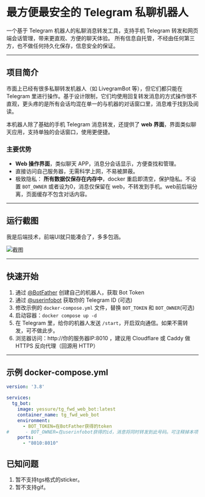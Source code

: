 # 最方便最安全的 Telegram 私聊机器人

一个基于 Telegram 机器人的私聊消息转发工具，支持手机 Telegram 转发和网页端会话管理，带来更直观、方便的聊天体验。
所有信息自托管，不经由任何第三方，也不做任何持久化保存，信息安全的保证。

---

## 项目简介

市面上已经有很多私聊转发机器人（如 LivegramBot 等），但它们都只能在 Telegram 里进行操作。基于设计限制，它们均使用回复转发消息的方式操作很不直观，更头疼的是所有会话均混在单一的与机器的对话窗口里，消息难于找到及阅读。

本机器人除了基础的手机 Telegram 消息转发，还提供了 **web 界面**，界面类似聊天应用，支持单独的会话窗口，使用更便捷。

### 主要优势

- **Web 操作界面**，类似聊天 APP，消息分会话显示，方便查找和管理。
- 直接访问自己服务器，无需科学上网，不易被屏蔽。
- 极致隐私： **所有数据仅保存在内存中**，docker 重启即清空，保护隐私。不设置 `BOT_OWNER` 或者设为0，消息仅保留在 web，不转发到手机。web前后端分离，页面缓存不包含对话内容。

---
## 运行截图

我是后端技术，前端UI就只能凑合了，多多包涵。

![截图](https://blog.lostshit.com/usr/uploads/2025/06/3351330584.jpg)


---
## 快速开始

1. 通过 [@BotFather](https://t.me/BotFather) 创建自己的机器人，获取 Bot Token
2. 通过 [@userinfobot](https://t.me/userinfobot) 获取你的 Telegram ID  (可选)
3. 修改示例的 `docker-compose.yml` 文件，替换 `BOT_TOKEN` 和 `BOT_OWNER`(可选)
4. 启动容器：`docker compose up -d`
5. 在 Telegram 里，给你的机器人发送 `/start`，开启双向通信。如果不需转发，可不做此步。
6. 浏览器访问：http://你的服务器IP:8010 ，建议用 Cloudflare 或 Caddy 做 HTTPS 反向代理（回源用 HTTP）

---
## 示例 docker-compose.yml

```yaml
version: '3.8'

services:
  tg_bot:
    image: yessure/tg_fwd_web_bot:latest
    container_name: tg_fwd_web_bot
    environment:
      - BOT_TOKEN=在BotFather获得的token
#      - BOT_OWNER=在userinfobot获得的id，消息将同时转发到此号码。可注释掉本项，或者填0,即不转发。
    ports:
      - "8010:8010"
```


## 已知问题
1. 暂不支持tgs格式的sticker。
2. 暂不支持gif。

